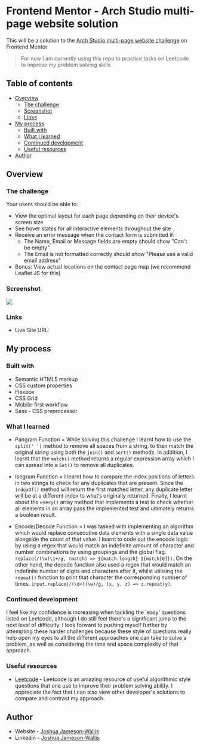 # Frontend Mentor - Arch Studio multi-page website solution

This will be a solution to the [Arch Studio multi-page website challenge](https://www.frontendmentor.io/challenges/arch-studio-multipage-website-wNIbOFYR6) on Frontend Mentor

> For now I am currently using this repo to practice tasks on Leetcode to improve my problem solving skills

## Table of contents

-  [Overview](#overview)
   -  [The challenge](#the-challenge)
   -  [Screenshot](#screenshot)
   -  [Links](#links)
-  [My process](#my-process)
   -  [Built with](#built-with)
   -  [What I learned](#what-i-learned)
   -  [Continued development](#continued-development)
   -  [Useful resources](#useful-resources)
-  [Author](#author)

## Overview

### The challenge

Your users should be able to:

-  View the optimal layout for each page depending on their device's screen size
-  See hover states for all interactive elements throughout the site
-  Receive an error message when the contact form is submitted if:
   -  The Name, Email or Message fields are empty should show "Can't be empty"
   -  The Email is not formatted correctly should show "Please use a valid email address"
-  Bonus: View actual locations on the contact page map (we recommend Leaflet JS for this)

### Screenshot

![](./screenshot.png)

### Links

-  Live Site URL:

## My process

### Built with

-  Semantic HTML5 markup
-  CSS custom properties
-  Flexbox
-  CSS Grid
-  Mobile-first workflow
-  Sass - CSS preprocessor

### What I learned

-  Pangram Function = While solving this challenge I learnt how to use the `split(' ')` method to remove all spaces from a string, to then match the original string using both the `join()` and `sort()` methods. In addition, I learnt that the `match()` method returns a regular expression array which I can spread into a `Set()` to remove all duplicates.

-  Isogram Function = I learnt how to compare the index positions of letters in two strings to check for any duplicates that are present. Since the `indexOf()` method will return the first matched letter, any duplicate letter will be at a different index to what’s originally returned. Finally, I learnt about the `every()` array method that implements a test to check whether all elements in an array pass the implemented test and ultimately returns a boolean result.

-  Encode/Decode Function = I was tasked with implementing an algorithm which would replace consecutive data elements with a single data value alongside the count of that value. I learnt to code out the encode logic by using a regex that would match an indefinite amount of character and number combinations by using groupings and the global flag. `replace(/(\w)\1+/g, (match) => ${match.length} ${match[0]})`. On the other hand, the decode function also used a regex that would match an indefinite number of digits and characters after it, whilst utilising the `repeat()` function to print that character the corresponding number of times. `input.replace(/(\d+)(\w)/g, (x, y, z) => z.repeat(y)`.

### Continued development

I feel like my confidence is increasing when tackling the 'easy' questions listed on Leetcode, although I do still feel there's a significant jump to the next level of difficulty. I look forward to pushing myself further by attempting these harder challenges because these style of questions really help open my eyes to all the different approaches one can take to solve a problem, as well as considering the time and space complexity of that approach.

### Useful resources

-  [Leetcode](https://leetcode.com/) - Leetcode is an amazing resource of useful algorithmic style questions that one use to improve their problem solving ability. I appreciate the fact that I can also view other developer's solutions to compare and contrast my approach.

## Author

-  Website - [Joshua Jameson-Wallis](https://www.joshuajamesonwallis.com/)
-  Linkedin - [Joshua Jameson-Wallis](https://www.linkedin.com/in/joshua-jameson-wallis/)

